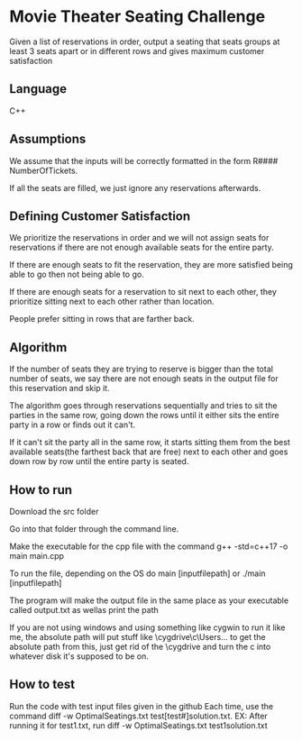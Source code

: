 # Movie Theater Seating Challenge
Given a list of reservations in order, output a seating that seats groups at least 3 seats apart or in different rows and gives maximum customer satisfaction
## Language
C++
## Assumptions
We assume that the inputs will be correctly formatted in the form R#### NumberOfTickets.

If all the seats are filled, we just ignore any reservations afterwards.
## Defining Customer Satisfaction
We prioritize the reservations in order and we will not assign seats for reservations if there are not enough available seats for the entire party. 

If there are enough seats to fit the reservation, they are more satisfied being able to go then not being able to go. 

If there are enough seats for a reservation to sit next to each other, they prioritize sitting next to each other rather than location.

People prefer sitting in rows that are farther back.

## Algorithm
If the number of seats they are trying to reserve is bigger than the total number of seats, we say there are not enough seats in the output file for this reservation and skip it. 

The algorithm goes through reservations sequentially and tries to sit the parties in the same row, going down the rows until it either sits the entire party in a row or finds out it can't. 

If it can't sit the party all in the same row, it starts sitting them from the best available seats(the farthest back that are free) next to each other and goes down row by row until the entire party is seated. 

## How to run
Download the src folder 

Go into that folder through the command line.

Make the executable for the cpp file with the command g++ -std=c++17 -o main main.cpp

To run the file, depending on the OS do main [inputfilepath] or ./main [inputfilepath]

The program will make the output file in the same place as your executable called output.txt as wellas print the path

If you are not using windows and using something like cygwin to run it like me, the absolute path will put stuff like \cygdrive\c\Users... to get the absolute path from this, just get rid of the \cygdrive and turn the c into whatever disk it's supposed to be on.
## How to test

Run the code with test input files given in the github 
Each time, use the command diff -w OptimalSeatings.txt test[test#]solution.txt. EX: After running it for test1.txt, run diff -w OptimalSeatings.txt test1solution.txt
